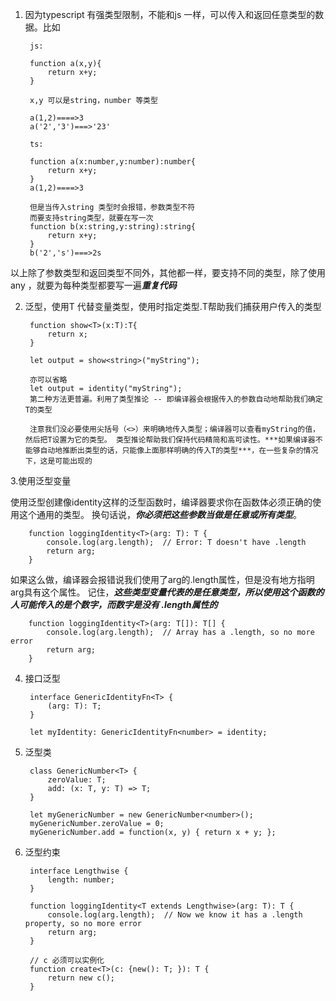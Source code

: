 1. 因为typescript 有强类型限制，不能和js 一样，可以传入和返回任意类型的数据。比如

        js:

        function a(x,y){
            return x+y;
        }

        x,y 可以是string，number 等类型

        a(1,2)====>3
        a('2','3')===>'23'

        ts:

        function a(x:number,y:number):number{
            return x+y;
        }
        a(1,2)====>3

        但是当传入string 类型时会报错，参数类型不符
        而要支持string类型，就要在写一次
        function b(x:string,y:string):string{
            return x+y;
        }
        b('2','s')===>2s

以上除了参数类型和返回类型不同外，其他都一样，要支持不同的类型，除了使用any ，就要为每种类型都要写一遍***重复代码***

2. 泛型，使用T 代替变量类型，使用时指定类型.T帮助我们捕获用户传入的类型

        function show<T>(x:T):T{
            return x;
        }

        let output = show<string>("myString"); 

        亦可以省略
        let output = identity("myString");
        第二种方法更普遍。利用了类型推论 -- 即编译器会根据传入的参数自动地帮助我们确定T的类型

        注意我们没必要使用尖括号（<>）来明确地传入类型；编译器可以查看myString的值，然后把T设置为它的类型。 类型推论帮助我们保持代码精简和高可读性。***如果编译器不能够自动地推断出类型的话，只能像上面那样明确的传入T的类型***，在一些复杂的情况下，这是可能出现的

3.使用泛型变量

使用泛型创建像identity这样的泛型函数时，编译器要求你在函数体必须正确的使用这个通用的类型。 换句话说，***你必须把这些参数当做是任意或所有类型***。

        function loggingIdentity<T>(arg: T): T {
            console.log(arg.length);  // Error: T doesn't have .length
            return arg;
        }

如果这么做，编译器会报错说我们使用了arg的.length属性，但是没有地方指明arg具有这个属性。 记住，***这些类型变量代表的是任意类型，所以使用这个函数的人可能传入的是个数字，而数字是没有 .length属性的***

        function loggingIdentity<T>(arg: T[]): T[] {
            console.log(arg.length);  // Array has a .length, so no more error
            return arg;
        }

4. 接口泛型

        interface GenericIdentityFn<T> {
            (arg: T): T;
        }

        let myIdentity: GenericIdentityFn<number> = identity;

5. 泛型类

        class GenericNumber<T> {
            zeroValue: T;
            add: (x: T, y: T) => T;
        }

        let myGenericNumber = new GenericNumber<number>();
        myGenericNumber.zeroValue = 0;
        myGenericNumber.add = function(x, y) { return x + y; };

6. 泛型约束

        interface Lengthwise {
            length: number;
        }

        function loggingIdentity<T extends Lengthwise>(arg: T): T {
            console.log(arg.length);  // Now we know it has a .length property, so no more error
            return arg;
        }

        // c 必须可以实例化
        function create<T>(c: {new(): T; }): T {
            return new c();
        }